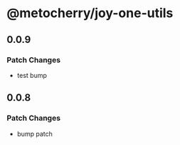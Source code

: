 # @metocherry/joy-one-utils

## 0.0.9

### Patch Changes

- test bump

## 0.0.8

### Patch Changes

- bump patch

